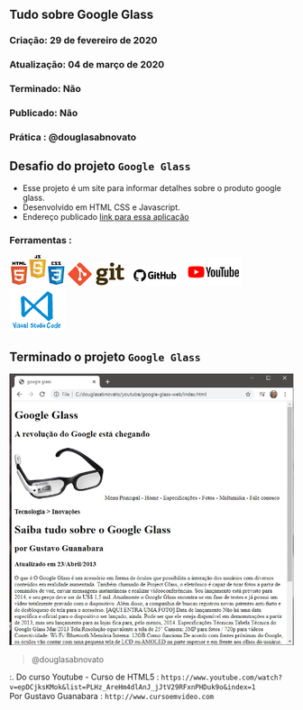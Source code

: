 ## Tudo sobre Google Glass

### Criação: 29 de fevereiro de 2020
### Atualização: 04 de março de 2020
### Terminado: Não
### Publicado: Não
### Prática : @douglasabnovato

## Desafio do projeto `Google Glass`
- Esse projeto é um site para informar detalhes sobre o produto google glass.
- Desenvolvido em HTML CSS e Javascript.
- Endereço publicado [link para essa aplicação](https://www.google.com.br)

### Ferramentas : 
![HTML/CSS/Javascript](/images/logo-html-css-js.jpeg)
![Git](/images/logo-git.png)
![Github](/images/logo-github.png)
![Youtube](/images/logo-youtube.png)
![VSCode](/images/logo-VSCode.png)

## Terminado o projeto `Google Glass`
![Google Glass](/images/tela-1.jpg)
>@douglasabnovato

:. Do curso Youtube - Curso de HTML5 : `https://www.youtube.com/watch?v=epDCjksKMok&list=PLHz_AreHm4dlAnJ_jJtV29RFxnPHDuk9o&index=1`</br>
Por Gustavo Guanabara :  `http://www.cursoemvideo.com`